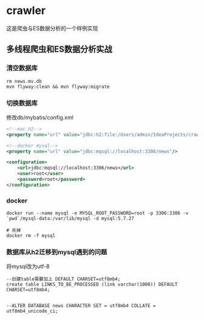 # crawler
这是爬虫与ES数据分析的一个样例实现

## 多线程爬虫和ES数据分析实战

### 清空数据库
```shell script
rm news.mv.db
mvn flyway:clean && mvn flyway:migrate
``` 
### 切换数据库
修改db/mybatis/config.xml
```xml
<!--mac h2-->
<property name="url" value="jdbc:h2:file:/Users/admin/IdeaProjects/crawler/news"/>

<!--docker mysql-->
<property name="url" value="jdbc:mqsql://localhost:3306/news"/>
```

```xml
<configuration>
    <url>jdbc:mqsql://localhost:3306/news</url>
    <user>root</user>
    <password>root</password>
</configuration>
```
### docker
```shell script
docker run --name mysql -e MYSQL_ROOT_PASSWORD=root -p 3306:3306 -v `pwd`/mysql-data:/var/lib/mysql -d mysql:5.7.27

# 杀掉
docker rm -f mysql
```
### 数据库从h2迁移到mysql遇到的问题 
将mysql改为utf-8
```mysql-psql
--创建table需要加上 DEFAULT CHARSET=utf8mb4;
create table LINKS_TO_BE_PROCESSED (link varchar(1000)) DEFAULT CHARSET=utf8mb4;


--ALTER DATABASE news CHARACTER SET = utf8mb4 COLLATE = utf8mb4_unicode_ci;
```

